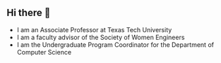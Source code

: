 ## Hi there 👋

<!--
**smengel/smengel** is a ✨ _special_ ✨ repository because its `README.md` (this file) appears on your GitHub profile.

Here are some ideas to get you started:

- 🔭 I’m currently working on ...
- 🌱 I’m currently learning ...
- 👯 I’m looking to collaborate on ...
- 🤔 I’m looking for help with ...
- 💬 Ask me about ...
- 📫 How to reach me: ...
- 😄 Pronouns: ...
- ⚡ Fun fact: ...
-->

<ul>
  <li>I am an Associate Professor at Texas Tech University</li>
  <li>I am a faculty advisor of the Society of Women Engineers</li>
  <li>I am the Undergraduate Program Coordinator for the Department of Computer Science</li>
</ul>
